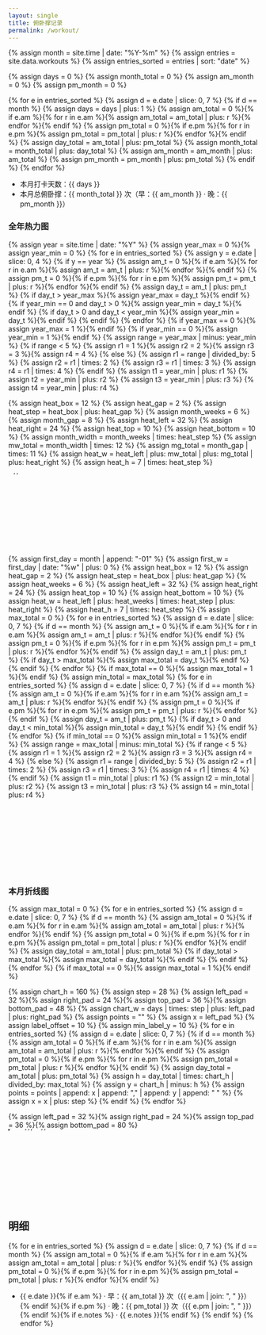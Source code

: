 ```yaml
---
layout: single
title: 俯卧撑记录
permalink: /workout/
---
```


{% assign month = site.time | date: "%Y-%m" %}
{% assign entries = site.data.workouts %}
{% assign entries_sorted = entries | sort: "date" %}

{% assign days = 0 %}
{% assign month_total = 0 %}
{% assign am_month = 0 %}
{% assign pm_month = 0 %}

{% for e in entries_sorted %}
  {% assign d = e.date | slice: 0, 7 %}
  {% if d == month %}
    {% assign days = days | plus: 1 %}
    {% assign am_total = 0 %}{% if e.am %}{% for r in e.am %}{% assign am_total = am_total | plus: r %}{% endfor %}{% endif %}
    {% assign pm_total = 0 %}{% if e.pm %}{% for r in e.pm %}{% assign pm_total = pm_total | plus: r %}{% endfor %}{% endif %}
    {% assign day_total = am_total | plus: pm_total %}
    {% assign month_total = month_total | plus: day_total %}
    {% assign am_month = am_month | plus: am_total %}
    {% assign pm_month = pm_month | plus: pm_total %}
  {% endif %}
{% endfor %}

- 本月打卡天数：{{ days }}
- 本月总俯卧撑：{{ month_total }} 次（早：{{ am_month }} · 晚：{{ pm_month }}）

### 全年热力图
{% assign year = site.time | date: "%Y" %}
{% assign year_max = 0 %}{% assign year_min = 0 %}
{% for e in entries_sorted %}
  {% assign y = e.date | slice: 0, 4 %}
  {% if y == year %}
    {% assign am_t = 0 %}{% if e.am %}{% for r in e.am %}{% assign am_t = am_t | plus: r %}{% endfor %}{% endif %}
    {% assign pm_t = 0 %}{% if e.pm %}{% for r in e.pm %}{% assign pm_t = pm_t | plus: r %}{% endfor %}{% endif %}
    {% assign day_t = am_t | plus: pm_t %}
    {% if day_t > year_max %}{% assign year_max = day_t %}{% endif %}
    {% if year_min == 0 and day_t > 0 %}{% assign year_min = day_t %}{% endif %}
    {% if day_t > 0 and day_t < year_min %}{% assign year_min = day_t %}{% endif %}
  {% endif %}
{% endfor %}
{% if year_max == 0 %}{% assign year_max = 1 %}{% endif %}
{% if year_min == 0 %}{% assign year_min = 1 %}{% endif %}
{% assign range = year_max | minus: year_min %}
{% if range < 5 %}
  {% assign r1 = 1 %}{% assign r2 = 2 %}{% assign r3 = 3 %}{% assign r4 = 4 %}
{% else %}
  {% assign r1 = range | divided_by: 5 %}
  {% assign r2 = r1 | times: 2 %}
  {% assign r3 = r1 | times: 3 %}
  {% assign r4 = r1 | times: 4 %}
{% endif %}
{% assign t1 = year_min | plus: r1 %}
{% assign t2 = year_min | plus: r2 %}
{% assign t3 = year_min | plus: r3 %}
{% assign t4 = year_min | plus: r4 %}

{% assign heat_box = 12 %}
{% assign heat_gap = 2 %}
{% assign heat_step = heat_box | plus: heat_gap %}
{% assign month_weeks = 6 %}
{% assign month_gap = 8 %}
{% assign heat_left = 32 %}
{% assign heat_right = 24 %}
{% assign heat_top = 10 %}
{% assign heat_bottom = 10 %}
{% assign month_width = month_weeks | times: heat_step %}
{% assign mw_total = month_width | times: 12 %}
{% assign mg_total = month_gap | times: 11 %}
{% assign heat_w = heat_left | plus: mw_total | plus: mg_total | plus: heat_right %}
{% assign heat_h = 7 | times: heat_step %}
<div class="heatmap-scroll">
  <svg width="{{ heat_w }}" height="{{ heat_h | plus: heat_top | plus: heat_bottom | plus: 24 }}" viewBox="0 0 {{ heat_w }} {{ heat_h | plus: heat_top | plus: heat_bottom | plus: 24 }}" xmlns="http://www.w3.org/2000/svg">
    <g transform="translate(0, {{ heat_top }})">
      {% for m in (1..12) %}
      {% assign mm = m %}{% if m < 10 %}{% assign mm = "0" | append: m %}{% endif %}
      {% assign month_str = year | append: "-" | append: mm %}
      {% assign first_day = month_str | append: "-01" %}
      {% assign first_w = first_day | date: "%w" | plus: 0 %}
      {% assign m_index = m | minus: 1 %}
      {% assign mw = month_width | times: m_index %}
      {% assign mg = month_gap | times: m_index %}
      {% assign month_offset = heat_left | plus: mw | plus: mg %}
      {% for i in (1..31) %}
        {% assign dd = i %}{% if i < 10 %}{% assign dd = "0" | append: i %}{% endif %}
        {% assign day_date = month_str | append: "-" | append: dd %}
        {% assign d_m = day_date | date: "%Y-%m" %}
        {% if d_m == month_str %}
          {% assign dow = day_date | date: "%w" | plus: 0 %}
          {% assign col_base = i | minus: 1 | plus: first_w %}
          {% assign col = col_base | divided_by: 7 %}
          {% assign col_px = col | times: heat_step %}
          {% assign x = month_offset | plus: col_px %}
          {% assign y = dow | times: heat_step %}
          {% assign day_total = 0 %}
          {% for e in entries_sorted %}
            {% if e.date == day_date %}
              {% assign am_t = 0 %}{% if e.am %}{% for r in e.am %}{% assign am_t = am_t | plus: r %}{% endfor %}{% endif %}
              {% assign pm_t = 0 %}{% if e.pm %}{% for r in e.pm %}{% assign pm_t = pm_t | plus: r %}{% endfor %}{% endif %}
              {% assign day_total = am_t | plus: pm_t %}
            {% endif %}
          {% endfor %}
          {% assign fill = "#ebedf0" %}
          {% if day_total > 0 and day_total <= t1 %}{% assign fill = "#c6e48b" %}{% endif %}
          {% if day_total > t1 and day_total <= t2 %}{% assign fill = "#a5d76e" %}{% endif %}
          {% if day_total > t2 and day_total <= t3 %}{% assign fill = "#7bc96f" %}{% endif %}
          {% if day_total > t3 and day_total <= t4 %}{% assign fill = "#239a3b" %}{% endif %}
          {% if day_total > t4 %}{% assign fill = "#196127" %}{% endif %}
          <rect x="{{ x }}" y="{{ y }}" width="{{ heat_box }}" height="{{ heat_box }}" rx="2" ry="2" fill="{{ fill }}"><title>{{ day_date }}: {{ day_total }} 次</title></rect>
        {% endif %}
      {% endfor %}
      {% endfor %}
      {% assign label_y = heat_h | plus: 16 %}
      {% for m in (1..12) %}
        {% assign m_index = m | minus: 1 %}
        {% assign mw = month_width | times: m_index %}
        {% assign mg = month_gap | times: m_index %}
        {% assign month_offset = heat_left | plus: mw | plus: mg %}
        {% assign mid_span = month_weeks | minus: 1 %}
        {% assign mid_span_px = mid_span | times: heat_step %}
        {% assign half_span_px = mid_span_px | divided_by: 2 %}
        {% assign half_box = heat_box | divided_by: 2 %}
        {% assign lx = month_offset | plus: half_span_px | plus: half_box %}
        <text class="month-label" x="{{ lx }}" y="{{ label_y }}" text-anchor="middle">{{ m }}</text>
      {% endfor %}
    </g>
  </svg>
</div>

{% assign first_day = month | append: "-01" %}
{% assign first_w = first_day | date: "%w" | plus: 0 %}
{% assign heat_box = 12 %}
{% assign heat_gap = 2 %}
{% assign heat_step = heat_box | plus: heat_gap %}
{% assign heat_weeks = 6 %}
{% assign heat_left = 32 %}
{% assign heat_right = 24 %}
{% assign heat_top = 10 %}
{% assign heat_bottom = 10 %}
{% assign heat_w = heat_left | plus: heat_weeks | times: heat_step | plus: heat_right %}
{% assign heat_h = 7 | times: heat_step %}
{% assign max_total = 0 %}
{% for e in entries_sorted %}
  {% assign d = e.date | slice: 0, 7 %}
  {% if d == month %}
    {% assign am_t = 0 %}{% if e.am %}{% for r in e.am %}{% assign am_t = am_t | plus: r %}{% endfor %}{% endif %}
    {% assign pm_t = 0 %}{% if e.pm %}{% for r in e.pm %}{% assign pm_t = pm_t | plus: r %}{% endfor %}{% endif %}
    {% assign day_t = am_t | plus: pm_t %}
    {% if day_t > max_total %}{% assign max_total = day_t %}{% endif %}
  {% endif %}
{% endfor %}
{% if max_total == 0 %}{% assign max_total = 1 %}{% endif %}
{% assign min_total = max_total %}
{% for e in entries_sorted %}
  {% assign d = e.date | slice: 0, 7 %}
  {% if d == month %}
    {% assign am_t = 0 %}{% if e.am %}{% for r in e.am %}{% assign am_t = am_t | plus: r %}{% endfor %}{% endif %}
    {% assign pm_t = 0 %}{% if e.pm %}{% for r in e.pm %}{% assign pm_t = pm_t | plus: r %}{% endfor %}{% endif %}
    {% assign day_t = am_t | plus: pm_t %}
    {% if day_t > 0 and day_t < min_total %}{% assign min_total = day_t %}{% endif %}
  {% endif %}
{% endfor %}
{% if min_total == 0 %}{% assign min_total = 1 %}{% endif %}
{% assign range = max_total | minus: min_total %}
{% if range < 5 %}
  {% assign r1 = 1 %}{% assign r2 = 2 %}{% assign r3 = 3 %}{% assign r4 = 4 %}
{% else %}
  {% assign r1 = range | divided_by: 5 %}
  {% assign r2 = r1 | times: 2 %}
  {% assign r3 = r1 | times: 3 %}
  {% assign r4 = r1 | times: 4 %}
{% endif %}
{% assign t1 = min_total | plus: r1 %}
{% assign t2 = min_total | plus: r2 %}
{% assign t3 = min_total | plus: r3 %}
{% assign t4 = min_total | plus: r4 %}
<svg width="{{ heat_w }}" height="{{ heat_h | plus: heat_top | plus: heat_bottom }}" viewBox="0 0 {{ heat_w }} {{ heat_h | plus: heat_top | plus: heat_bottom }}" xmlns="http://www.w3.org/2000/svg">
  <g transform="translate(0, {{ heat_top }})">
    {% for i in (1..31) %}
      {% assign dd = i %}{% if i < 10 %}{% assign dd = "0" | append: i %}{% endif %}
      {% assign day_date = month | append: "-" | append: dd %}
      {% assign d_m = day_date | date: "%Y-%m" %}
      {% if d_m == month %}
        {% assign dow = day_date | date: "%w" | plus: 0 %}
        {% assign col_base = i | minus: 1 | plus: first_w %}
        {% assign col = col_base | divided_by: 7 %}
        {% assign x = col | times: heat_step | plus: heat_left %}
        {% assign y = dow | times: heat_step %}
        {% assign day_total = 0 %}
        {% for e in entries_sorted %}
          {% if e.date == day_date %}
            {% assign am_t = 0 %}{% if e.am %}{% for r in e.am %}{% assign am_t = am_t | plus: r %}{% endfor %}{% endif %}
            {% assign pm_t = 0 %}{% if e.pm %}{% for r in e.pm %}{% assign pm_t = pm_t | plus: r %}{% endfor %}{% endif %}
            {% assign day_total = am_t | plus: pm_t %}
          {% endif %}
        {% endfor %}
        {% assign fill = "#ebedf0" %}
        {% if day_total > 0 and day_total <= t1 %}{% assign fill = "#c6e48b" %}{% endif %}
        {% if day_total > t1 and day_total <= t2 %}{% assign fill = "#a5d76e" %}{% endif %}
        {% if day_total > t2 and day_total <= t3 %}{% assign fill = "#7bc96f" %}{% endif %}
        {% if day_total > t3 and day_total <= t4 %}{% assign fill = "#239a3b" %}{% endif %}
        {% if day_total > t4 %}{% assign fill = "#196127" %}{% endif %}
        <rect x="{{ x }}" y="{{ y }}" width="{{ heat_box }}" height="{{ heat_box }}" rx="2" ry="2" fill="{{ fill }}"><title>{{ day_date }}: {{ day_total }} 次</title></rect>
      {% endif %}
    {% endfor %}
  </g>
</svg>

### 本月折线图
{% assign max_total = 0 %}
{% for e in entries_sorted %}
  {% assign d = e.date | slice: 0, 7 %}
  {% if d == month %}
    {% assign am_total = 0 %}{% if e.am %}{% for r in e.am %}{% assign am_total = am_total | plus: r %}{% endfor %}{% endif %}
    {% assign pm_total = 0 %}{% if e.pm %}{% for r in e.pm %}{% assign pm_total = pm_total | plus: r %}{% endfor %}{% endif %}
    {% assign day_total = am_total | plus: pm_total %}
    {% if day_total > max_total %}{% assign max_total = day_total %}{% endif %}
  {% endif %}
{% endfor %}
{% if max_total == 0 %}{% assign max_total = 1 %}{% endif %}

{% assign chart_h = 160 %}
{% assign step = 28 %}
{% assign left_pad = 32 %}{% assign right_pad = 24 %}{% assign top_pad = 36 %}{% assign bottom_pad = 48 %}
{% assign chart_w = days | times: step | plus: left_pad | plus: right_pad %}
{% assign points = "" %}
{% assign x = left_pad %}
{% assign label_offset = 10 %}
{% assign min_label_y = 10 %}
{% for e in entries_sorted %}
  {% assign d = e.date | slice: 0, 7 %}
  {% if d == month %}
    {% assign am_total = 0 %}{% if e.am %}{% for r in e.am %}{% assign am_total = am_total | plus: r %}{% endfor %}{% endif %}
    {% assign pm_total = 0 %}{% if e.pm %}{% for r in e.pm %}{% assign pm_total = pm_total | plus: r %}{% endfor %}{% endif %}
    {% assign day_total = am_total | plus: pm_total %}
    {% assign h = day_total | times: chart_h | divided_by: max_total %}
    {% assign y = chart_h | minus: h %}
    {% assign points = points | append: x | append: "," | append: y | append: " " %}
    {% assign x = x | plus: step %}
  {% endif %}
{% endfor %}

{% assign left_pad = 32 %}{% assign right_pad = 24 %}{% assign top_pad = 36 %}{% assign bottom_pad = 80 %}
<svg width="{{ chart_w }}" height="{{ chart_h | plus: top_pad | plus: bottom_pad }}" viewBox="0 0 {{ chart_w }} {{ chart_h | plus: top_pad | plus: bottom_pad }}" xmlns="http://www.w3.org/2000/svg">
  <g transform="translate(0, {{ top_pad }})">
  <line class="axis axis--x" x1="{{ left_pad }}" y1="{{ chart_h }}" x2="{{ chart_w | minus: right_pad }}" y2="{{ chart_h }}" />
  {% assign tick_step = max_total | divided_by: 4 %}{% if tick_step == 0 %}{% assign tick_step = 1 %}{% endif %}
  {% for i in (0..4) %}
    {% if i == 4 %}{% assign val = max_total %}{% else %}{% assign val = i | times: tick_step %}{% endif %}
    {% assign h = val | times: chart_h | divided_by: max_total %}
    {% assign y = chart_h | minus: h %}
    <line x1="{{ left_pad }}" y1="{{ y }}" x2="{{ chart_w | minus: right_pad }}" y2="{{ y }}" stroke="#eee" stroke-width="1"/>
    <text x="{{ left_pad | minus: 4 }}" y="{{ y | plus: 4 }}" font-size="10" text-anchor="end">{{ val }}</text>
  {% endfor %}
  <polyline class="line" fill="none" points="{{ points | strip }}" />
  {% assign x = left_pad %}
  {% for e in entries_sorted %}
    {% assign d = e.date | slice: 0, 7 %}
    {% if d == month %}
      {% assign am_total = 0 %}{% if e.am %}{% for r in e.am %}{% assign am_total = am_total | plus: r %}{% endfor %}{% endif %}
      {% assign pm_total = 0 %}{% if e.pm %}{% for r in e.pm %}{% assign pm_total = pm_total | plus: r %}{% endfor %}{% endif %}
      {% assign day_total = am_total | plus: pm_total %}
      {% assign h = day_total | times: chart_h | divided_by: max_total %}
      {% assign y = chart_h | minus: h %}
      <circle class="dot" cx="{{ x }}" cy="{{ y }}" r="3" />
      <text class="bar-label" x="{{ x }}" y="{{ chart_h | plus: 22 }}" text-anchor="middle" transform="rotate(30 {{ x }}, {{ chart_h | plus: 22 }})">{{ e.date | slice: -2, 2 }}</text>
      {% assign label_y = y | minus: 12 %}{% if label_y < 8 %}{% assign label_y = 8 %}{% endif %}
      <text class="value-label" x="{{ x }}" y="{{ label_y }}" text-anchor="middle">{{ day_total }}</text>
      {% assign x = x | plus: step %}
    {% endif %}
  {% endfor %}
  <text x="{{ left_pad | plus: chart_w | minus: left_pad | minus: right_pad | divided_by: 2 }}" y="{{ chart_h | plus: 44 }}" font-size="11" text-anchor="middle">Date</text>
  <text x="{{ left_pad | minus: 22 }}" y="{{ chart_h | divided_by: 2 }}" font-size="11" text-anchor="middle" transform="rotate(-90 {{ left_pad | minus: 22 }}, {{ chart_h | divided_by: 2 }})">Count</text>
</svg>

## 明细
{% for e in entries_sorted %}
  {% assign d = e.date | slice: 0, 7 %}
  {% if d == month %}
    {% assign am_total = 0 %}{% if e.am %}{% for r in e.am %}{% assign am_total = am_total | plus: r %}{% endfor %}{% endif %}
    {% assign pm_total = 0 %}{% if e.pm %}{% for r in e.pm %}{% assign pm_total = pm_total | plus: r %}{% endfor %}{% endif %}
- {{ e.date }}{% if e.am %} · 早：{{ am_total }} 次（{{ e.am | join: ", " }}）{% endif %}{% if e.pm %} · 晚：{{ pm_total }} 次（{{ e.pm | join: ", " }}）{% endif %}{% if e.notes %} · {{ e.notes }}{% endif %}
  {% endif %}
{% endfor %}
